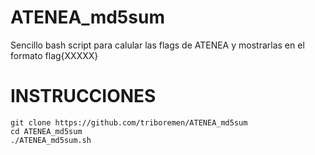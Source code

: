 # ATENEA_md5sum
Sencillo bash script para calular las flags de ATENEA y mostrarlas en el formato flag{XXXXX}

# INSTRUCCIONES
`git clone https://github.com/triboremen/ATENEA_md5sum` <br />
`cd ATENEA_md5sum` <br />
`./ATENEA_md5sum.sh`

